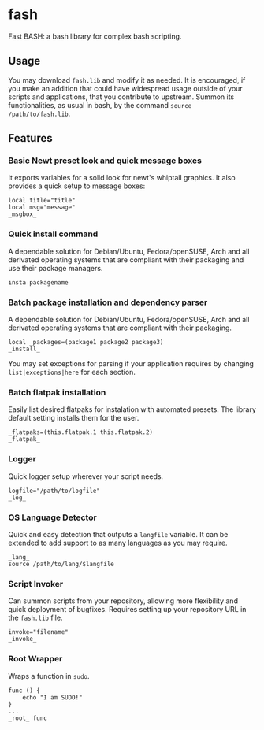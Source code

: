 # fash
Fast BASH: a bash library for complex bash scripting.

## Usage

You may download `fash.lib` and modify it as needed. It is encouraged, if you make an addition that could have widespread usage outside of your scripts and applications, that you contribute to upstream. Summon its functionalities, as usual in bash, by the command `source /path/to/fash.lib`.

## Features

### Basic Newt preset look and quick message boxes

It exports variables for a solid look for newt's whiptail graphics. It also provides a quick setup to message boxes:

    local title="title"
    local msg="message"
    _msgbox_

### Quick install command

A dependable solution for Debian/Ubuntu, Fedora/openSUSE, Arch and all derivated operating systems that are compliant with their packaging and use their package managers.

`insta packagename`

### Batch package installation and dependency parser

A dependable solution for Debian/Ubuntu, Fedora/openSUSE, Arch and all derivated operating systems that are compliant with their packaging.

    local _packages=(package1 package2 package3)
    _install_

You may set exceptions for parsing if your application requires by changing `list|exceptions|here` for each section.

### Batch flatpak installation

Easily list desired flatpaks for instalation with automated presets. The library default setting installs them for the user.

    _flatpaks=(this.flatpak.1 this.flatpak.2)
    _flatpak_

### Logger

Quick logger setup wherever your script needs.

    logfile="/path/to/logfile"
    _log_

### OS Language Detector

Quick and easy detection that outputs a `langfile` variable. It can be extended to add support to as many languages as you may require.

    _lang_
    source /path/to/lang/$langfile

### Script Invoker

Can summon scripts from your repository, allowing more flexibility and quick deployment of bugfixes. Requires setting up your repository URL in the `fash.lib` file.

    invoke="filename"
    _invoke_

### Root Wrapper

Wraps a function in `sudo`.

    func () {
        echo "I am SUDO!"
    }
    ...
    _root_ func


